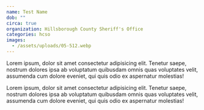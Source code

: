 ```yaml
---
name: Test Name
dob: ""
circa: true
organization: Hillsborough County Sheriff's Office
categories: hcso
images:
  - /assets/uploads/05-512.webp
---
```

Lorem ipsum, dolor sit amet consectetur adipisicing elit. Tenetur saepe, nostrum dolores ipsa ab voluptatum quibusdam omnis quas voluptates velit, assumenda cum dolore eveniet, qui quis odio ex aspernatur molestias!

Lorem ipsum, dolor sit amet consectetur adipisicing elit. Tenetur saepe, nostrum dolores ipsa ab voluptatum quibusdam omnis quas voluptates velit, assumenda cum dolore eveniet, qui quis odio ex aspernatur molestias!
